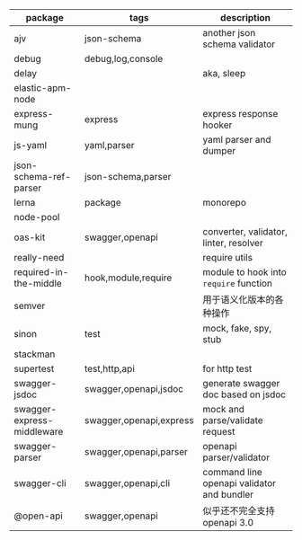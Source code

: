 
| package                    | tags                    | description                                |
|----------------------------|-------------------------|--------------------------------------------|
| ajv                        | json-schema             | another json schema validator              |
| debug                      | debug,log,console       |                                            |
| delay                      |                         | aka, sleep                                 |
| elastic-apm-node           |                         |                                            |
| express-mung               | express                 | express response hooker                    |
| js-yaml                    | yaml,parser             | yaml parser and dumper                     |
| json-schema-ref-parser     | json-schema,parser      |                                            |
| lerna                      | package                 | monorepo                                   |
| node-pool                  |                         |                                            |
| oas-kit                    | swagger,openapi         | converter, validator, linter, resolver     |
| really-need                |                         | require utils                              |
| required-in-the-middle     | hook,module,require     | module to hook into `require` function     |
| semver                     |                         | 用于语义化版本的各种操作                   |
| sinon                      | test                    | mock, fake, spy, stub                      |
| stackman                   |                         |                                            |
| supertest                  | test,http,api           | for http test                              |
| swagger-jsdoc              | swagger,openapi,jsdoc   | generate swagger doc based on jsdoc        |
| swagger-express-middleware | swagger,openapi,express | mock and parse/validate request            |
| swagger-parser             | swagger,openapi,parser  | openapi parser/validator                   |
| swagger-cli                | swagger,openapi,cli     | command line openapi validator and bundler |
| @open-api                  | swagger,openapi         | 似乎还不完全支持 openapi 3.0               |


